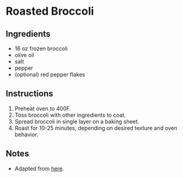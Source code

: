 # Roasted Broccoli

## Ingredients
* 16 oz frozen broccoli
* olive oil
* salt
* pepper
* (optional) red pepper flakes

## Instructions
1. Preheat oven to 400F. 
2. Toss broccoli with other ingredients to coat.
3. Spread broccoli in single layer on a baking sheet.
4. Roast for 10-25 minutes, depending on desired texture and oven behavior. 

## Notes
* Adapted from [here](https://www.loveandlemons.com/roasted-broccoli/).
